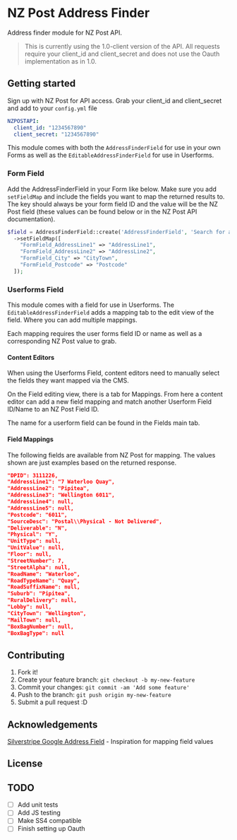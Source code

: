 # NZ Post Address Finder

Address finder module for NZ Post API.

> This is currently using the 1.0-client version of the API. All requests require your client_id and client_secret and does not use the Oauth implementation as in 1.0.

## Getting started

Sign up with NZ Post for API access.
Grab your client_id and client_secret and add to your `config.yml` file

```yml
NZPOSTAPI:
  client_id: "1234567890"
  client_secret: "1234567890"
```

This module comes with both the `AddressFinderField` for use in your own Forms as well as the `EditableAddressFinderField` for use in Userforms.

### Form Field

Add the AddressFinderField in your Form like below. Make sure you add `setFieldMap` and include the fields you want to map the returned results to.
The key should always be your form field ID and the value will be the NZ Post field (these values can be found below or in the NZ Post API documentation).

```php
$field = AddressFinderField::create('AddressFinderField', 'Search for an address')
  ->setFieldMap([
    "FormField_AddressLine1" => "AddressLine1",
    "FormField_AddressLine2" => "AddressLine2",
    "FormField_City" => "CityTown",
    "FormField_Postcode" => "Postcode"
  ]);
```

### Userforms Field

This module comes with a field for use in Userforms. The `EditableAddressFinderField` adds a mapping tab to the edit view of the field. Where you can add multiple mappings.

Each mapping requires the user forms field ID or name as well as a corresponding NZ Post value to grab.


#### Content Editors

When using the Userforms Field, content editors need to manually select the fields they want mapped via the CMS.

On the Field editing view, there is a tab for Mappings. From here a content editor can add a new field mapping and match another Userform Field ID/Name to an NZ Post Field ID.

The name for a userform field can be found in the Fields main tab.


#### Field Mappings

The following fields are available from NZ Post for mapping. The values shown are just examples based on the returned response.

```json
"DPID": 3111226,
"AddressLine1": "7 Waterloo Quay",
"AddressLine2": "Pipitea",
"AddressLine3": "Wellington 6011",
"AddressLine4": null,
"AddressLine5": null,
"Postcode": "6011",
"SourceDesc": "Postal\\Physical - Not Delivered",
"Deliverable": "N",
"Physical": "Y",
"UnitType": null,
"UnitValue": null,
"Floor": null,
"StreetNumber": 7,
"StreetAlpha": null,
"RoadName": "Waterloo",
"RoadTypeName": "Quay",
"RoadSuffixName": null,
"Suburb": "Pipitea",
"RuralDelivery": null,
"Lobby": null,
"CityTown": "Wellington",
"MailTown": null,
"BoxBagNumber": null,
"BoxBagType": null
```

## Contributing

1. Fork it!
2. Create your feature branch: `git checkout -b my-new-feature`
3. Commit your changes: `git commit -am 'Add some feature'`
4. Push to the branch: `git push origin my-new-feature`
5. Submit a pull request :D


## Acknowledgements

[Silverstripe Google Address Field](https://github.com/sunnysideup/silverstripe-google_address_field) - Inspiration for mapping field values

## License

## TODO
- [ ] Add unit tests
- [ ] Add JS testing
- [ ] Make SS4 compatible
- [ ] Finish setting up Oauth
